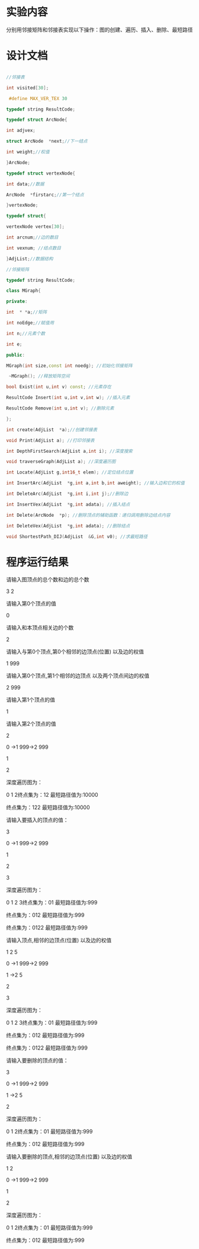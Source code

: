 # 实验内容

分别用邻接矩阵和邻接表实现以下操作：图的创建、遍历、插入、删除、最短路径

# 设计文档
```c++

//邻接表

int visited[30];

 #define MAX_VER_TEX 30

typedef string ResultCode;

typedef struct ArcNode{

int adjvex;

struct ArcNode  *next;//下一结点

int weight;//权值

}ArcNode;

typedef struct vertexNode{

int data;//数据

ArcNode  *firstarc;//第一个结点

}vertexNode;

typedef struct{

vertexNode vertex[30];

int arcnum;//边的数目

int vexnum; //结点数目

}AdjList;//数据结构

//邻接矩阵

typedef string ResultCode;

class MGraph{

private:

int  * *a;//矩阵

int noEdge;//赋值用

int n;//元素个数

int e;

public:

MGraph(int size,const int noedg); //初始化邻接矩阵

 ~MGraph(); //释放矩阵空间

bool Exist(int u,int v) const; //元素存在

ResultCode Insert(int u,int v,int w); //插入元素

ResultCode Remove(int u,int v); //删除元素

};

int create(AdjList  *a);//创建邻接表

void Print(AdjList a); //打印邻接表

int DepthFirstSearch(AdjList a,int i); //深度搜索

void traverseGraph(AdjList a); //深度遍历图

int Locate(AdjList g,int16_t elem); //定位结点位置

int InsertArc(AdjList  *g,int a,int b,int aweight); //输入边和它的权值

int DeleteArc(AdjList  *g,int i,int j);//删除边

int InsertVex(AdjList  *g,int adata); //插入结点

int Delete(ArcNode  *p); //删除顶点的辅助函数：递归调用删除边结点内容

int DeleteVex(AdjList  *g,int adata); //删除结点

void ShortestPath_DIJ(AdjList  &G,int v0); //求最短路径
```
# 程序运行结果

请输入图顶点的总个数和边的总个数

3 2

请输入第0个顶点的值

0

请输入和本顶点相关边的个数

2

请输入与第0个顶点,第0个相邻的边顶点(位置) 以及边的权值

1 999

请输入第0个顶点,第1个相邻的边顶点 以及两个顶点间边的权值

2 999

请输入第1个顶点的值

1

请输入第2个顶点的值

2

0 -\>1 999-\>2 999

1

2

深度遍历图为：

0 1 2终点集为：12 最短路径值为:10000

终点集为：122 最短路径值为:10000

请输入要插入的顶点的值：

3

0 -\>1 999-\>2 999

1

2

3

深度遍历图为：

0 1 2 3终点集为：01 最短路径值为:999

终点集为：012 最短路径值为:999

终点集为：0122 最短路径值为:999

请输入顶点,相邻的边顶点(位置) 以及边的权值

1 2 5

0 -\>1 999-\>2 999

1 -\>2 5

2

3

深度遍历图为：

0 1 2 3终点集为：01 最短路径值为:999

终点集为：012 最短路径值为:999

终点集为：0122 最短路径值为:999

请输入要删除的顶点的值：

3

0 -\>1 999-\>2 999

1 -\>2 5

2

深度遍历图为：

0 1 2终点集为：01 最短路径值为:999

终点集为：012 最短路径值为:999

请输入要删除的顶点,相邻的边顶点(位置) 以及边的权值

1 2

0 -\>1 999-\>2 999

1

2

深度遍历图为：

0 1 2终点集为：01 最短路径值为:999

终点集为：012 最短路径值为:999